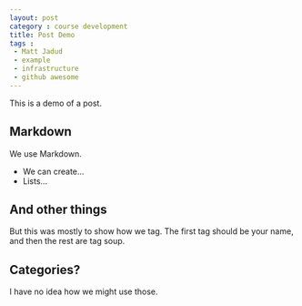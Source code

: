 ```yaml
---
layout: post
category : course development
title: Post Demo
tags : 
 - Matt Jadud
 - example
 - infrastructure
 - github awesome
---
```


This is a demo of a post.

## Markdown

We use Markdown.

* We can create...
* Lists...

## And other things

But this was mostly to show how we tag. The first tag should be your name, and then the rest are tag soup.

## Categories?

I have no idea how we might use those.
